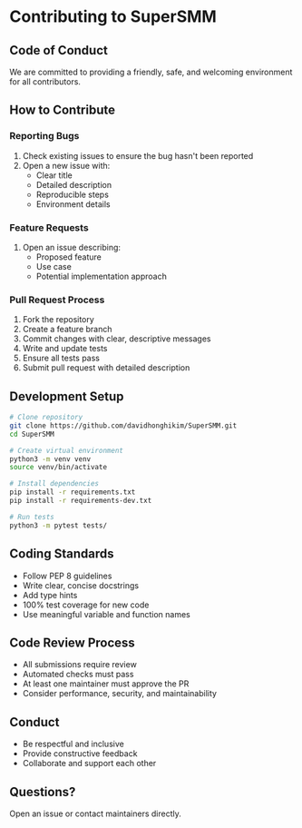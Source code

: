 # Contributing to SuperSMM

## Code of Conduct
We are committed to providing a friendly, safe, and welcoming environment for all contributors.

## How to Contribute

### Reporting Bugs
1. Check existing issues to ensure the bug hasn't been reported
2. Open a new issue with:
   - Clear title
   - Detailed description
   - Reproducible steps
   - Environment details

### Feature Requests
1. Open an issue describing:
   - Proposed feature
   - Use case
   - Potential implementation approach

### Pull Request Process
1. Fork the repository
2. Create a feature branch
3. Commit changes with clear, descriptive messages
4. Write and update tests
5. Ensure all tests pass
6. Submit pull request with detailed description

## Development Setup
```bash
# Clone repository
git clone https://github.com/davidhonghikim/SuperSMM.git
cd SuperSMM

# Create virtual environment
python3 -m venv venv
source venv/bin/activate

# Install dependencies
pip install -r requirements.txt
pip install -r requirements-dev.txt

# Run tests
python3 -m pytest tests/
```

## Coding Standards
- Follow PEP 8 guidelines
- Write clear, concise docstrings
- Add type hints
- 100% test coverage for new code
- Use meaningful variable and function names

## Code Review Process
- All submissions require review
- Automated checks must pass
- At least one maintainer must approve the PR
- Consider performance, security, and maintainability

## Conduct
- Be respectful and inclusive
- Provide constructive feedback
- Collaborate and support each other

## Questions?
Open an issue or contact maintainers directly.
